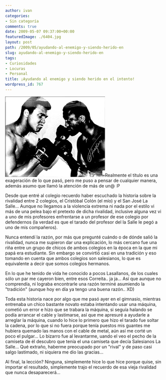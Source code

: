 ```yaml
---
author: ivan
categories:
- Sin categoría
comments: true
date: 2009-05-07 09:37:00+00:00
featuredImage: ./6404.jpg
layout: post
path: /2009/05/ayudando-al-enemigo-y-siendo-herido-en
slug: ayudando-al-enemigo-y-siendo-herido-en
tags:
- Curiosidades
- Locuras
- Personal
title: ¡Ayudando al enemigo y siendo herido en el intento!
wordpress_id: 767
---
```


[![](./6404.jpg)](http://1.bp.blogspot.com/_T2UWuNJg3dQ/SgKVmAlsFbI/AAAAAAAABfI/Lh2Old4iezU/s1600-h/6404.jpg)Realmente el título es una exageración de lo que pasó, pero me puso a pensar de cualquier manera, además asumo que llamó la atención de más de un@ :P

Desde que entré al colegio recuerdo haber escuchado la historia sobre la rivalidad entre 2 colegios, el Cristóbal Colón (el mío) y el San José La Salle... Aunque no llegamos a la violencia extrema ni nada por el estilo vi más de una pelea bajo el pretexto de dicha rivalidad, inclusive alguna vez vi a uno de mis profesores enfrentarse a un profesor de ese colegio por defendernos (la verdad es que el tarado del profesor del la Salle le pegó a uno de mis compañeros).

Nunca entendí la razón, por más que pregunté cuándo o de dónde salió la rivalidad, nunca me supieron dar una explicación, lo más cercano fue una riña entre un grupo de chicos de ambos colegios en la época en la que mi papá era estudiante. Sin embargo se convirtió casi en una tradición y eso tomando en cuenta que ambos colegios son salesianos, lo que es equivalente a decir que somos colegios hermanos.

En lo que he tenido de vida he conocido a pocos Lasallanos, de los cuales sólo un par me cayeron bien, entre esos Correita.. ja ja... Así que aunque no comprendía, ni lograba encontrarle una razón terminé asumiendo la "tradición" (aunque hoy en día ya tengo una buena razón.. XD)

Toda esta historia nace por algo que me pasó ayer en el gimnasio, mientras entrenaba un chico bastante novato estaba intentando usar una máquina, cometió un error e hizo que se trabara la máquina, si seguía halando se podía arrancar el cable y lastimarse, así que me apresuré a ayudarle a arreglar la máquina, cuando lo hice lo primero que hizo el tarado fue soltar la cadena, por lo que si no fuera porque tenía puestos mis guantes me hubiera quemado las manos con el cable de metal, aún así me corté un poco el pulgar... Lo bizarro fue al levantarme, uando el veo el pecho de la camiseta de él descubro que tenía el una camiseta que decía Salesianos La Salle... Qué extraño, haberme preocupado por un "rival" y de paso casi salgo lastimado, ni siquiera me dio las gracias...

Al final, la lección? Ninguna, simplemente hice lo que hice porque quise, sin importar el resultado, simplemente trajo el recuerdo de esa vieja rivalidad que nunca desaparecerá...